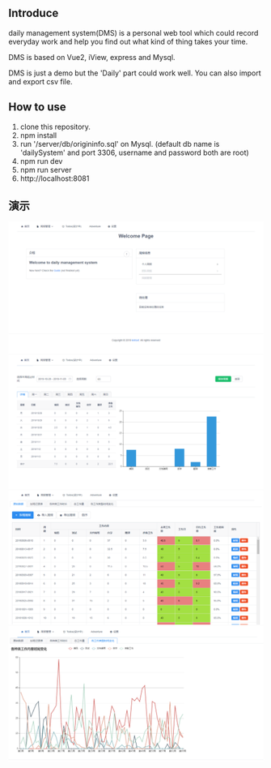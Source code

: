 ## Introduce

daily management system(DMS) is a personal web tool which could record everyday work and help you find out what kind of thing takes your time.

DMS is based on Vue2, iView, express and Mysql.

DMS is just a demo but the 'Daily' part could work well. You can also import and export csv file.

## How to use

1. clone this repository.
2. npm install
3. run '/server/db/origininfo.sql' on Mysql. (default db name is 'dailySystem' and port 3306, username and password both are root)
4. npm run dev
5. npm run server
6. http://localhost:8081

## 演示

![](https://github.com/KiritoXF/daily_management_system/blob/master/pictures/home_page.PNG)
![](https://github.com/KiritoXF/daily_management_system/blob/master/pictures/week_daily.PNG)
![](https://github.com/KiritoXF/daily_management_system/blob/master/pictures/daily_page.PNG)
![](https://github.com/KiritoXF/daily_management_system/blob/master/pictures/work_category_page.PNG)
